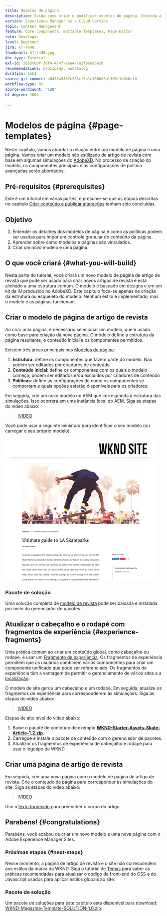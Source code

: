 ```yaml
---
title: Modelos de página
description: Saiba como criar e modificar modelos de página. Entenda a relação entre um modelo de página e uma página. Saiba como configurar as políticas de um modelo de página para permitir uma governança granular e consistência da marca no conteúdo.  Um modelo de artigo de revista bem estruturado será criado com base em uma simulação do Adobe XD.
version: Experience Manager as a Cloud Service
topic: Content Management
feature: Core Components, Editable Templates, Page Editor
role: Developer
level: Beginner
jira: KT-7498
thumbnail: KT-7498.jpg
doc-type: Tutorial
exl-id: 261ec68f-36f4-474f-a6e4-7a2f9cea691b
recommendations: noDisplay, noCatalog
duration: 1561
source-git-commit: 48433a5367c281cf5a1c106b08a1306f1b0e8ef4
workflow-type: ht
source-wordcount: '628'
ht-degree: 100%

---
```


# Modelos de página {#page-templates}

Neste capítulo, vamos abordar a relação entre um modelo de página e uma página. Vamos criar um modelo não estilizado de artigo de revista com base em algumas simulações do [AdobeXD](https://www.adobe.com/products/xd.html). No processo de criação do modelo, os componentes principais e as configurações de política avançadas serão abordados.

## Pré-requisitos {#prerequisites}

Este é um tutorial em várias partes, e presume-se que as etapas descritas no capítulo [Criar conteúdo e publicar alterações](./author-content-publish.md) tenham sido concluídas.

## Objetivo

1. Entender os detalhes dos modelos de página e como as políticas podem ser usadas para impor um controle granular do conteúdo da página.
1. Aprender sobre como modelos e páginas são vinculados.
1. Criar um novo modelo e uma página.

## O que você criará {#what-you-will-build}

Nesta parte do tutorial, você criará um novo modelo de página de artigo de revista que pode ser usado para criar novos artigos de revista e está alinhado a uma estrutura comum. O modelo é baseado em designs e em um kit da IU produzido no AdobeXD. Este capítulo foca-se apenas na criação da estrutura ou esqueleto do modelo. Nenhum estilo é implementado, mas o modelo e as páginas funcionam.

## Criar o modelo de página de artigo de revista

Ao criar uma página, é necessário selecionar um modelo, que é usado como base para criação da nova página. O modelo define a estrutura da página resultante, o conteúdo inicial e os componentes permitidos.

Existem três áreas principais nos [Modelos de página](https://experienceleague.adobe.com/docs/experience-manager-cloud-service/sites/authoring/features/templates.html?lang=pt-BR):

1. **Estrutura**: define os componentes que fazem parte do modelo. Não podem ser editados por criadores de conteúdo.
1. **Conteúdo inicial**: define os componentes com os quais o modelo começa; podem ser editados e/ou excluídos por criadores de conteúdo
1. **Políticas**: define as configurações de como os componentes se comportam e quais opções estarão disponíveis para os criadores.

Em seguida, crie um novo modelo no AEM que corresponda à estrutura das simulações. Isso ocorrerá em uma instância local do AEM. Siga as etapas do vídeo abaixo:

>[!VIDEO](https://video.tv.adobe.com/v/332915?quality=12&learn=on)

Você pode usar a seguinte miniatura para identificar o seu modelo (ou carregar o seu próprio modelo).

![Miniatura do modelo de página de artigo](./assets/page-templates/article-page-template-thumbnail.png)


### Pacote de solução

Uma solução completa de [modelo de revista](assets/page-templates/WKND-Magazine-Template-SOLUTION-1.1.zip) pode ser baixada e instalada por meio do gerenciador de pacotes.

## Atualizar o cabeçalho e o rodapé com fragmentos de experiência {#experience-fragments}

Uma prática comum ao criar um conteúdo global, como cabeçalho ou rodapé, é usar um [Fragmento de experiência](https://experienceleague.adobe.com/docs/experience-manager-learn/sites/experience-fragments/experience-fragments-feature-video-use.html). Os fragmentos de experiência permitem que os usuários combinem vários componentes para criar um componente unificado que pode ser referenciado. Os fragmentos de experiência têm a vantagem de permitir o gerenciamento de vários sites e a [localização](https://experienceleague.adobe.com/docs/experience-manager-core-components/using/components/experience-fragment.html?lang=en#localized-site-structure).

O modelo de site gerou um cabeçalho e um rodapé. Em seguida, atualize os fragmentos de experiência para corresponderem às simulações. Siga as etapas do vídeo abaixo:

>[!VIDEO](https://video.tv.adobe.com/v/332916?quality=12&learn=on)

Etapas de alto nível do vídeo abaixo:

1. Baixe o pacote de conteúdo de exemplo **[WKND-Starter-Assets-Skate-Article-1.2.zip](assets/page-templates/WKND-Starter-Assets-Skate-Article-1.2.zip)**.
1. Carregue e instale o pacote de conteúdo com o gerenciador de pacotes.
1. Atualizar os fragmentos de experiência de cabeçalho e rodapé para usar o logotipo da WKND

## Criar uma página de artigo de revista

Em seguida, crie uma nova página com o modelo de página de artigo de revista. Crie o conteúdo da página para corresponder às simulações do site. Siga as etapas do vídeo abaixo:

>[!VIDEO](https://video.tv.adobe.com/v/332917?quality=12&learn=on)

Use o [texto fornecido](./assets/page-templates/la-skateparks-copy.txt) para preencher o corpo do artigo.

## Parabéns! {#congratulations}

Parabéns, você acabou de criar um novo modelo e uma nova página com o Adobe Experience Manager Sites.

### Próximas etapas {#next-steps}

Nesse momento, a página de artigo de revista e o site não correspondem aos estilos da marca da WKND. Siga o tutorial de [Temas](theming.md) para saber as práticas recomendadas para atualizar o código de front-end do CSS e do Javascript usados para aplicar estilos globais ao site.

### Pacote de solução

Um pacote de soluções para este capítulo está disponível para download: [WKND-Magazine-Template-SOLUTION-1.0.zip](assets/page-templates/WKND-Magazine-Template-SOLUTION-1.0.zip).
